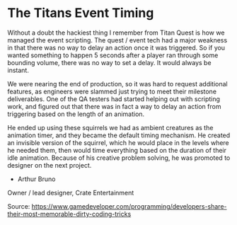 # The Titans Event Timing

Without a doubt the hackiest thing I remember from Titan Quest is how we managed the event scripting. The quest / event tech had a major weakness in that there was no way to delay an action once it was triggered. So if you wanted something to happen 5 seconds after a player ran through some bounding volume, there was no way to set a delay. It would always be instant.

We were nearing the end of production, so it was hard to request additional features, as engineers were slammed just trying to meet their milestone deliverables. One of the QA testers had started helping out with scripting work, and figured out that there was in fact a way to delay an action from triggering based on the length of an animation.

He ended up using these squirrels we had as ambient creatures as the animation timer, and they became the default timing mechanism. He created an invisible version of the squirrel, which he would place in the levels where he needed them, then would time everything based on the duration of their idle animation. Because of his creative problem solving, he was promoted to designer on the next project.
 
- Arthur Bruno

Owner / lead designer, Crate Entertainment

Source: https://www.gamedeveloper.com/programming/developers-share-their-most-memorable-dirty-coding-tricks